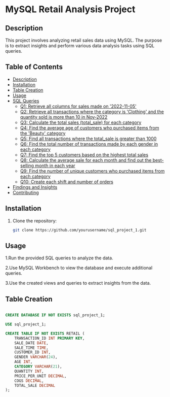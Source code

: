 # MySQL Retail Analysis Project

## Description
This project involves analyzing retail sales data using MySQL. The purpose is to extract insights and perform various data analysis tasks using SQL queries.

## Table of Contents
- [Description](#description)
- [Installation](#installation)
- [Table Creation](#table-creation)
- [Usage](#usage)
- [SQL Queries](#sql-queries)
  - [Q1: Retrieve all columns for sales made on '2022-11-05'](#q1-retrieve-all-columns-for-sales-made-on-2022-11-05)
  - [Q2: Retrieve all transactions where the category is 'Clothing' and the quantity sold is more than 10 in Nov-2022](#q2-retrieve-all-transactions-where-the-category-is-clothing-and-the-quantity-sold-is-more-than-10-in-nov-2022)
  - [Q3: Calculate the total sales (total_sale) for each category](#q3-calculate-the-total-sales-total_sale-for-each-category)
  - [Q4: Find the average age of customers who purchased items from the 'Beauty' category](#q4-find-the-average-age-of-customers-who-purchased-items-from-the-beauty-category)
  - [Q5: Find all transactions where the total_sale is greater than 1000](#q5-find-all-transactions-where-the-total_sale-is-greater-than-1000)
  - [Q6: Find the total number of transactions made by each gender in each category](#q6-find-the-total-number-of-transactions-made-by-each-gender-in-each-category)
  - [Q7: Find the top 5 customers based on the highest total sales](#q7-find-the-top-5-customers-based-on-the-highest-total-sales)
  - [Q8: Calculate the average sale for each month and find out the best-selling month in each year](#q8-calculate-the-average-sale-for-each-month-and-find-out-the-best-selling-month-in-each-year)
  - [Q9: Find the number of unique customers who purchased items from each category](#q9-find-the-number-of-unique-customers-who-purchased-items-from-each-category)
  - [Q10: Create each shift and number of orders](#q10-create-each-shift-and-number-of-orders)
- [Findings and Insights](#findings-and-insights)
- [Contributing](#contributing)


## Installation
1. Clone the repository:
   ```sh
   git clone https://github.com/yourusername/sql_project_1.git
## Usage
1.Run the provided SQL queries to analyze the data.

2.Use MySQL Workbench to view the database and execute additional queries.

3.Use the created views and queries to extract insights from the data.

## Table Creation

```sql

CREATE DATABASE IF NOT EXISTS sql_project_1;

USE sql_project_1;

CREATE TABLE IF NOT EXISTS RETAIL (
    TRANSACTION_ID INT PRIMARY KEY,
    SALE_DATE DATE,
    SALE_TIME TIME,
    CUSTOMER_ID INT,
    GENDER VARCHAR(24),
    AGE INT,
    CATEGORY VARCHAR(21),
    QUANTITY INT,
    PRICE_PER_UNIT DECIMAL,
    COGS DECIMAL,            
    TOTAL_SALE DECIMAL 
);


